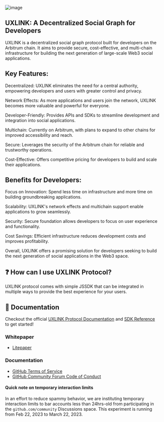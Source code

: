 ![image](https://uxuy.hk.ufileos.com/top-banner.d4dbbd89.png?iopstyle=width800)

## UXLINK: A Decentralized Social Graph for Developers

UXLINK is a decentralized social graph protocol built for developers on the Arbitrum chain. It aims to provide secure, cost-effective, and multi-chain infrastructure for building the next generation of large-scale Web3 social applications.

## Key Features:

Decentralized: UXLINK eliminates the need for a central authority, empowering developers and users with greater control and privacy.

Network Effects: As more applications and users join the network, UXLINK becomes more valuable and powerful for everyone.

Developer-Friendly: Provides APIs and SDKs to streamline development and integration into social applications.

Multichain: Currently on Arbitrum, with plans to expand to other chains for improved accessibility and reach.

Secure: Leverages the security of the Arbitrum chain for reliable and trustworthy operations.

Cost-Effective: Offers competitive pricing for developers to build and scale their applications.

## Benefits for Developers:

Focus on Innovation: Spend less time on infrastructure and more time on building groundbreaking applications.

Scalability: UXLINK's network effects and multichain support enable applications to grow seamlessly.

Security: Secure foundation allows developers to focus on user experience and functionality.

Cost Savings: Efficient infrastructure reduces development costs and improves profitability.


Overall, UXLINK offers a promising solution for developers seeking to build the next generation of social applications in the Web3 space.


## ❓ How can I use UXLINK Protocol?

UXLINK protocol comes with simple JSSDK that can be integrated in multiple ways to provide the best experience for your users. 

## 📖 Documentation

Checkout the official [UXLINK Protocol Documentation](https://docs.uxlink.io) and [SDK Reference](https://docs.uxlink.io/uxuy-labs-api/guide/js-sdk) to get started!

### Whitepaper

* [Litepaper](https://docs.uxlink.io/uxuy-labs-api/guide/white-paper)


### Documentation

* [GitHub Terms of Service](https://docs.github.com/en/site-policy/github-terms/github-terms-of-service)
* [GitHub Community Forum Code of Conduct](https://docs.github.com/en/site-policy/github-terms/github-community-forum-code-of-conduct)


#### Quick note on temporary interaction limits

In an effort to reduce spammy behavior, we are instituting temporary interaction limits to bar accounts less than 24hrs-old from participating in the `github.com/community` Discussions space. This experiment is running from Feb 22, 2023 to March 22, 2023.
